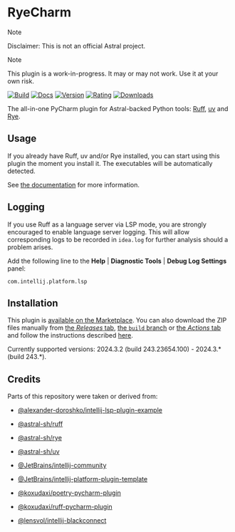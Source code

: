 # RyeCharm

> [!NOTE]
> Disclaimer: This is not an official Astral project.

> [!NOTE]
> This plugin is a work-in-progress.
> It may or may not work.
> Use it at your own risk.

[![Build](https://github.com/InSyncWithFoo/ryecharm/actions/workflows/build.yaml/badge.svg)][5]
[![Docs](https://github.com/InSyncWithFoo/ryecharm/actions/workflows/docs.yaml/badge.svg)][6]
[![Version](https://img.shields.io/jetbrains/plugin/v/25230)][7]
[![Rating](https://img.shields.io/jetbrains/plugin/r/rating/25230)][8]
[![Downloads](https://img.shields.io/jetbrains/plugin/d/25230)][9]

<!-- Plugin description -->
The all-in-one PyCharm plugin for Astral-backed Python tools:
[Ruff][1], [uv][2] and [Rye][3].


## Usage

If you already have Ruff, uv and/or Rye installed,
you can start using this plugin the moment you install it.
The executables will be automatically detected.

See [the documentation][4] for more information.


## Logging

If you use Ruff as a language server via LSP mode,
you are strongly encouraged to enable language server logging.
This will allow corresponding logs to be recorded in `idea.log`
for further analysis should a problem arises.

Add the following line to the <b>Help</b> |
<b>Diagnostic Tools</b> | <b>Debug Log Settings</b> panel:

```text
com.intellij.platform.lsp
```


  [1]: https://github.com/astral-sh/ruff
  [2]: https://github.com/astral-sh/uv
  [3]: https://github.com/astral-sh/rye
  [4]: https://insyncwithfoo.github.io/ryecharm
<!-- Plugin description end -->


## Installation

This plugin is [available on the Marketplace][7].
You can also download the ZIP files manually from [the <i>Releases</i> tab][10],
[the `build` branch][11] or [the <i>Actions</i> tab][12]
and follow the instructions described [here][13].

Currently supported versions:
2024.3.2 (build 243.23654.100) - 2024.3.* (build 243.*).


## Credits

Parts of this repository were taken or derived from:

* [@alexander-doroshko/intellij-lsp-plugin-example][14]
* [@astral-sh/ruff][1]
* [@astral-sh/rye][3]
* [@astral-sh/uv][2]
* [@JetBrains/intellij-community][15]
* [@JetBrains/intellij-platform-plugin-template][16]
* [@koxudaxi/poetry-pycharm-plugin][17]
* [@koxudaxi/ruff-pycharm-plugin][18]
* [@lensvol/intellij-blackconnect][19]


  [5]: https://github.com/InSyncWithFoo/ryecharm/actions/workflows/build.yaml
  [6]: https://github.com/InSyncWithFoo/ryecharm/actions/workflows/docs.yaml
  [7]: https://plugins.jetbrains.com/plugin/25230/versions
  [8]: https://plugins.jetbrains.com/plugin/25230/reviews
  [9]: https://plugins.jetbrains.com/plugin/25230
  [10]: https://github.com/InSyncWithFoo/ryecharm/releases
  [11]: https://github.com/InSyncWithFoo/ryecharm/tree/build
  [12]: https://github.com/InSyncWithFoo/ryecharm/actions/workflows/build.yaml
  [13]: https://www.jetbrains.com/help/pycharm/managing-plugins.html#install_plugin_from_disk
  [14]: https://github.com/alexander-doroshko/intellij-lsp-plugin-example
  [15]: https://github.com/JetBrains/intellij-community
  [16]: https://github.com/JetBrains/intellij-platform-plugin-template
  [17]: https://github.com/koxudaxi/poetry-pycharm-plugin
  [18]: https://github.com/koxudaxi/ruff-pycharm-plugin
  [19]: https://github.com/lensvol/intellij-blackconnect
